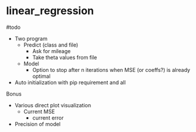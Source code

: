 # linear_regression

#todo
- Two program
	- Predict (class and file)
		- Ask for mileage
		- Take theta values from file
	- Model
		- Option to stop after n iterations when MSE (or coeffs?) is already optimal
- Auto initialization with pip requirement and all

Bonus
- Various direct plot visualization
	- Current MSE 
		- current error
- Precision of model
